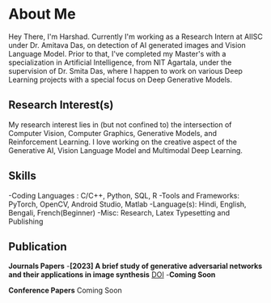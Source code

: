 # About Me
Hey There, I'm Harshad. Currently I'm working as a Research Intern at AIISC under Dr. Amitava Das, on detection of AI generated images and Vision Language Model. Prior to that, I've completed my Master's with a specialization in Artificial Intelligence, from NIT Agartala, under the supervision of Dr. Smita Das, where I happen to work on various Deep Learning projects with a special focus on Deep Generative Models.

## Research Interest(s)
My research interest lies in (but not confined to) the intersection of Computer Vision, Computer Graphics, Generative Models, and Reinforcement Learning. I love working on the creative aspect of the Generative AI, Vision Language Model and Multimodal Deep Learning.


## Skills
  -Coding Languages : C/C++, Python, SQL, R
  -Tools and Frameworks: PyTorch, OpenCV, Android Studio, Matlab
  -Language(s): Hindi, English, Bengali, French(Beginner)
  -Misc: Research, Latex Typesetting and Publishing




## Publication

**Journals Papers**
  -**[2023] A brief study of generative adversarial networks and their applications in image synthesis** [DOI](https://doi.org/10.1007/s11042-023-16175-2)
  -**Coming Soon**


**Conference Papers**
Coming Soon
  
  
  




